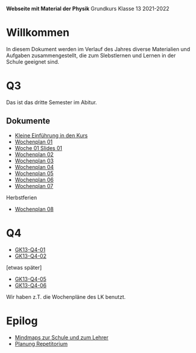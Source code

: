**Webseite mit Material der Physik**
	Grundkurs Klasse 13 2021-2022

# Willkommen

In diesem Dokument werden im Verlauf des Jahres diverse Materialien und Aufgaben zusammengestellt, die zum Slebstlernen und Lernen in der Schule geeignet sind.

# Q3

Das ist das dritte Semester im Abitur.

## Dokumente

* [Kleine Einführung in den Kurs](gk-physik-Q3_intro_reveal.slides.md)
* [Wochenplan 01](gk-physik-Q3_wopla-01_markdeep.md)
* [Woche 01 Slides 01](gk-physik-Q3_wo01-st01_reveal.slides.md)
* [Wochenplan 02](gk-physik-Q3_wopla-02_markdeep.md)
* [Wochenplan 03](gk-physik-Q3_wopla-03_markdeep.md)
* [Wochenplan 04](gk-physik-Q3_wopla-04_markdeep.md)
* [Wochenplan 05](gk-physik-Q3_wopla-05_markdeep.md)
* [Wochenplan 06](gk-physik-Q3_wopla-06_markdeep.md)
* [Wochenplan 07](gk-physik-Q3_wopla-07.md)

Herbstferien

* [Wochenplan 08](gk-physik-Q3_wopla-08.md)

# Q4

* [GK13-Q4-01](gk-physik-Q4-01.md)
* [GK13-Q4-02](gk-physik-Q4-02.md)

[etwas später]

* [GK13-Q4-05](gk-physik-Q4_wopla-05.md)
* [GK13-Q4-06](gk-physik-Q4_wopla-06.md)

Wir haben z.T. die Wochenpläne des LK benutzt.

# Epilog

* [Mindmaps zur Schule und zum Lehrer](feedback.md)
* [Planung Repetitorium](repetitorium.md)

